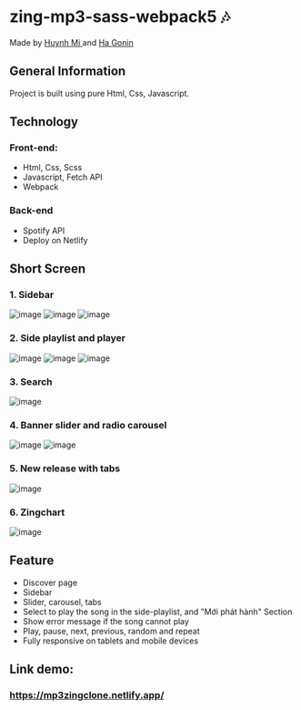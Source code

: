 # zing-mp3-sass-webpack5 🎶
Made by
 <a href="https://github.com/HuynhMi">
      Huynh Mi
 </a> and  <a href="https://github.com/hagonin">
      Ha Gonin
    </a>
## General Information
Project is built using pure Html, Css, Javascript.
## Technology
### Front-end:
- Html, Css, Scss
- Javascript, Fetch API
- Webpack
### Back-end
- Spotify API
- Deploy on Netlify

## Short Screen

### 1. Sidebar
![image](https://user-images.githubusercontent.com/54268240/221331189-6b2be09f-7b12-480f-9a8f-d2ec2a502782.png)
![image](https://user-images.githubusercontent.com/54268240/221331213-ee57bea4-dc7a-4c43-a983-91efc3bf8b83.png)
![image](https://user-images.githubusercontent.com/54268240/221331235-6b8694a1-9ea4-4f35-8439-b44118639b1a.png)

### 2. Side playlist and player
![image](https://user-images.githubusercontent.com/54268240/221331786-30772ccd-c6a1-44ef-acb0-22c23bed733e.png)
![image](https://user-images.githubusercontent.com/54268240/221331892-7ed9a779-34c6-4092-b81b-befafc55998f.png)
![image](https://user-images.githubusercontent.com/54268240/221331907-12b78067-4888-41c4-ac60-5fe09f547c9e.png)

### 3. Search
![image](https://user-images.githubusercontent.com/54268240/221331148-ab41696b-6842-4216-9699-a20e3251b11c.png)

### 4. Banner slider and radio carousel
![image](https://user-images.githubusercontent.com/54268240/221331379-03c0add0-bc1d-4031-9730-a3e82623d6de.png)
![image](https://user-images.githubusercontent.com/54268240/221331506-75aae57e-e039-441a-af2e-83472541e8e9.png)

### 5. New release with tabs
![image](https://user-images.githubusercontent.com/54268240/221331427-a357b61c-8ca8-4bf4-8783-8b6b67669716.png)

### 6. Zingchart
![image](https://user-images.githubusercontent.com/54268240/221331463-a8a0bb20-082d-4938-826b-32bd9ac03058.png)

## Feature
- Discover page
- Sidebar
- Slider, carousel, tabs
- Select to play the song in the side-playlist, and "Mới phát hành" Section
- Show error message if the song cannot play
- Play, pause, next, previous, random and repeat
- Fully responsive on tablets and mobile devices

## Link demo: 
### https://mp3zingclone.netlify.app/
